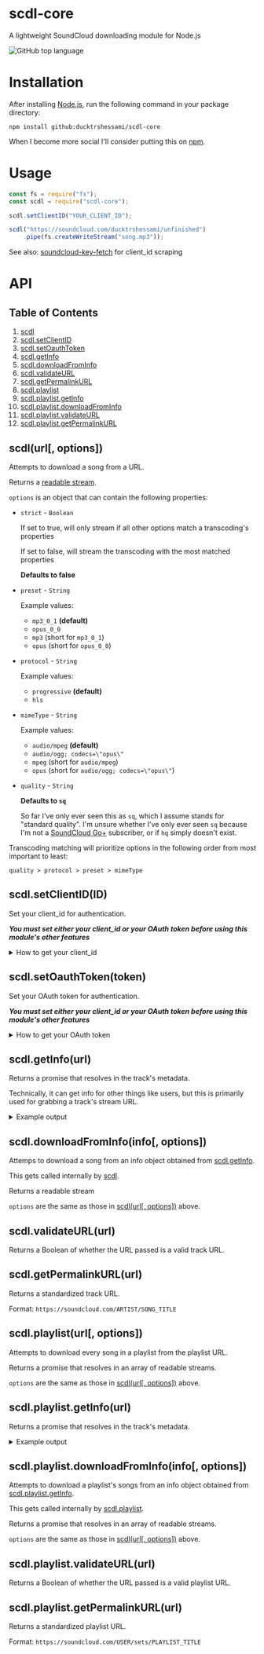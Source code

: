 # scdl-core

A lightweight SoundCloud downloading module for Node.js

![GitHub top language](https://img.shields.io/github/languages/top/ducktrshessami/scdl-core)

# Installation

After installing [Node.js](https://nodejs.org/), run the following command in your package directory:

```
npm install github:ducktrshessami/scdl-core
```

When I become more social I'll consider putting this on [npm](https://www.npmjs.com/).

# Usage

```js
const fs = require("fs");
const scdl = require("scdl-core");

scdl.setClientID("YOUR_CLIENT_ID");

scdl("https://soundcloud.com/ducktrshessami/unfinished")
    .pipe(fs.createWriteStream("song.mp3"));
```

See also: [soundcloud-key-fetch](https://www.npmjs.com/package/soundcloud-key-fetch) for client_id scraping

# API

## Table of Contents

1. [scdl](#scdlurl-options)
2. [scdl.setClientID](#scdlsetclientidid)
3. [scdl.setOauthToken](#scdlsetoauthtokentoken)
4. [scdl.getInfo](#scdlgetinfourl)
5. [scdl.downloadFromInfo](#scdldownloadfrominfoinfo-options)
6. [scdl.validateURL](#scdlvalidateurlurl)
7. [scdl.getPermalinkURL](#scdlgetpermalinkurlurl)
8. [scdl.playlist](#scdlplaylisturl-options)
9. [scdl.playlist.getInfo](#scdlplaylistgetinfourl)
10. [scdl.playlist.downloadFromInfo](#scdlplaylistdownloadfrominfoinfo-options)
11. [scdl.playlist.validateURL](#scdlplaylistvalidateurlurl)
12. [scdl.playlist.getPermalinkURL](#scdlplaylistgetpermalinkurlurl)

## scdl(url[, options])

Attempts to download a song from a URL.

Returns a [readable stream](https://nodejs.org/api/stream.html#stream_class_stream_readable).

`options` is an object that can contain the following properties:

- `strict` - `Boolean`

    If set to true, will only stream if all other options match a transcoding's properties
    
    If set to false, will stream the transcoding with the most matched properties

    **Defaults to false**

- `preset` - `String`

    Example values:

    - `mp3_0_1` **(default)**
    - `opus_0_0`
    - `mp3` (short for `mp3_0_1`)
    - `opus` (short for `opus_0_0`)

- `protocol` - `String`

    Example values:

    - `progressive` **(default)**
    - `hls`

- `mimeType` - `String`

    Example values:

    - `audio/mpeg` **(default)**
    - `audio/ogg; codecs=\"opus\"`
    - `mpeg` (short for `audio/mpeg`)
    - `opus` (short for `audio/ogg; codecs=\"opus\"`)

- `quality` - `String`

    **Defaults to `sq`**

    So far I've only ever seen this as `sq`, which I assume stands for "standard quality". I'm unsure whether I've only ever seen `sq` because I'm not a [SoundCloud Go+](http://soundcloud.com/go) subscriber, or if `hq` simply doesn't exist.

Transcoding matching will prioritize options in the following order from most important to least:

`quality > protocol > preset > mimeType`

## scdl.setClientID(ID)

Set your client_id for authentication.

***You must set either your client_id or your OAuth token before using this module's other features***

<details>
<summary>How to get your client_id</summary>

You do ***not*** need a SoundCloud account to obtain a client_id.

1. Go to SoundCloud in your web browser

2. Open the developer tools (pressing F12 usually works)

3. Open the Network tab of the developer tools

4. Refresh the page to populate the Network tab

5. Type `client_id` in the filter box

6. Grab your client_id from the request URL of any items that show up

Example: `https://api-v2.soundcloud.com/me/play-history/tracks?client_id=YOUR_CLIENT_ID`

</details>

## scdl.setOauthToken(token)

Set your OAuth token for authentication.

***You must set either your client_id or your OAuth token before using this module's other features***

<details>
<summary>How to get your OAuth token</summary>

You ***do*** need a SoundCloud account to obtain an OAuth token.

***Unfortunately, it is no longer possible to obtain your OAuth token without [an app](https://developers.soundcloud.com/), and SoundCloud [has not been taking API application requests in a while](https://soundcloud.com/you/apps/new).***

I'm leaving this method here in case it happens to work randomly.

1. Go to SoundCloud in your web browser

2. If you are logged in to your account, log out.

3. Open the developer tools (pressing F12 usually works)

4. Open the Network tab of the developer tools

5. Check the `Preserve log` box (`Persist Logs` in cog wheel on Firefox)

6. Log in to your account

7. Grab the `access_token` from the first few items that show up

8. If your access_token does not show up, try again from Step 2. It can take a couple tries

Example: `access_token: X-XXXXXX-XXXXXXXX-XXXXXXXXXXXXXXX`

</details>

## scdl.getInfo(url)

Returns a promise that resolves in the track's metadata.

Technically, it can get info for other things like users, but this is primarily used for grabbing a track's stream URL.

<details>
<summary>Example output</summary>

```json
{
    "artwork_url": "https://i1.sndcdn.com/artworks-000667318813-6hnoe2-large.jpg",
    "caption": null,
    "commentable": true,
    "comment_count": 0,
    "created_at": "2020-01-14T10:43:08Z",
    "description": "https://soundcloud.com/xmittens/untitled\nhttps://youtu.be/1nCqRmx3Dnw\n\nI probably won't finish this",
    "downloadable": false,
    "download_count": 0,
    "duration": 47020,
    "full_duration": 47020,
    "embeddable_by": "all",
    "genre": "memes",
    "has_downloads_left": true,
    "id": 743253892,
    "kind": "track",
    "label_name": null,
    "last_modified": "2020-01-14T10:43:08Z",
    "license": "cc-by-nc-sa",
    "likes_count": 0,
    "permalink": "unfinished",
    "permalink_url": "https://soundcloud.com/ducktrshessami/unfinished",
    "playback_count": 1,
    "public": true,
    "publisher_metadata": {
        "id": 743253892,
        "urn": "soundcloud:tracks:743253892",
        "contains_music": true
    },
    "purchase_title": null,
    "purchase_url": null,
    "release_date": null,
    "reposts_count": 0,
    "secret_token": null,
    "sharing": "public",
    "state": "finished",
    "streamable": true,
    "tag_list": "",
    "title": "unfinished",
    "uri": "https://api.soundcloud.com/tracks/743253892",
    "urn": "soundcloud:tracks:743253892",
    "user_id": 69845790,
    "visuals": null,
    "waveform_url": "https://wave.sndcdn.com/6GVCpQgAUtBo_m.json",
    "display_date": "2020-01-14T10:43:08Z",
    "media": {
        "transcodings": [
            {
                "url": "https://api-v2.soundcloud.com/media/soundcloud:tracks:743253892/d619e67a-e532-4d7c-9ad7-71c9e1899390/stream/hls",
                "preset": "mp3_0_1",
                "duration": 47020,
                "snipped": false,
                "format": {
                    "protocol": "hls",
                    "mime_type": "audio/mpeg"
                },
                "quality": "sq"
            },
            {
                "url": "https://api-v2.soundcloud.com/media/soundcloud:tracks:743253892/d619e67a-e532-4d7c-9ad7-71c9e1899390/stream/progressive",
                "preset": "mp3_0_1",
                "duration": 47020,
                "snipped": false,
                "format": {
                    "protocol": "progressive",
                    "mime_type": "audio/mpeg"
                },
                "quality": "sq"
            },
            {
                "url": "https://api-v2.soundcloud.com/media/soundcloud:tracks:743253892/810bb079-0950-485c-ab36-5eadd381f623/stream/hls",
                "preset": "opus_0_0",
                "duration": 46980,
                "snipped": false,
                "format": {
                    "protocol": "hls",
                    "mime_type": "audio/ogg; codecs=\"opus\""
                },
                "quality": "sq"
            }
        ]
    },
    "monetization_model": "BLACKBOX",
    "policy": "MONETIZE",
    "user": {
        "avatar_url": "https://i1.sndcdn.com/avatars-000341725228-ao2hve-large.jpg",
        "city": null,
        "comments_count": 0,
        "country_code": null,
        "created_at": "2013-12-10T03:28:48Z",
        "creator_subscriptions": [
            {
                "product": {
                    "id": "free"
                }
            }
        ],
        "creator_subscription": {
            "product": {
                "id": "free"
            }
        },
        "description": null,
        "followers_count": 3,
        "followings_count": 47,
        "first_name": "",
        "full_name": "",
        "groups_count": 0,
        "id": 69845790,
        "kind": "user",
        "last_modified": "2019-04-02T08:57:06Z",
        "last_name": "",
        "likes_count": 0,
        "playlist_likes_count": 0,
        "permalink": "ducktrshessami",
        "permalink_url": "https://soundcloud.com/ducktrshessami",
        "playlist_count": 0,
        "reposts_count": null,
        "track_count": 7,
        "uri": "https://api.soundcloud.com/users/69845790",
        "urn": "soundcloud:users:69845790",
        "username": "ducktrshessami",
        "verified": false,
        "visuals": {
            "urn": "soundcloud:users:69845790",
            "enabled": true,
            "visuals": [
                {
                    "urn": "soundcloud:visuals:36754492",
                    "entry_time": 0,
                    "visual_url": "https://i1.sndcdn.com/visuals-000069845790-kKjQiw-original.jpg"
                }
            ],
            "tracking": null
        },
        "badges": {
            "pro_unlimited": false,
            "verified": false
        }
    }
}
```

</details>

## scdl.downloadFromInfo(info[, options])

Attemps to download a song from an info object obtained from [scdl.getInfo](#scdlgetinfourl).

This gets called internally by [scdl](#scdlurl-options).

Returns a readable stream

`options` are the same as those in [scdl(url[, options])](#scdlurl-options) above.

## scdl.validateURL(url)

Returns a Boolean of whether the URL passed is a valid track URL.

## scdl.getPermalinkURL(url)

Returns a standardized track URL.

Format: `https://soundcloud.com/ARTIST/SONG_TITLE`

## scdl.playlist(url[, options])

Attempts to download every song in a playlist from the playlist URL.

Returns a promise that resolves in an array of readable streams.

`options` are the same as those in [scdl(url[, options])](#scdlurl-options) above.

## scdl.playlist.getInfo(url)

Returns a promise that resolves in the track's metadata.

<details>
<summary>Example output</summary>

```json
{
    "artwork_url": null,
    "created_at": "2021-05-07T21:08:48Z",
    "description": null,
    "duration": 228613,
    "embeddable_by": "all",
    "genre": "",
    "id": 1253706469,
    "kind": "playlist",
    "label_name": null,
    "last_modified": "2021-05-07T22:58:49Z",
    "license": "all-rights-reserved",
    "likes_count": 0,
    "managed_by_feeds": false,
    "permalink": "foobar",
    "permalink_url": "https://soundcloud.com/ducktrshessami/sets/foobar",
    "public": true,
    "purchase_title": null,
    "purchase_url": null,
    "release_date": null,
    "reposts_count": 0,
    "secret_token": null,
    "sharing": "public",
    "tag_list": "",
    "title": "foobar",
    "uri": "https://api.soundcloud.com/playlists/1253706469",
    "user_id": 69845790,
    "set_type": "",
    "is_album": false,
    "published_at": "2021-05-07T21:08:48Z",
    "display_date": "2021-05-07T21:08:48Z",
    "user": {
        "avatar_url": "https://i1.sndcdn.com/avatars-000341725228-ao2hve-large.jpg",
        "city": null,
        "comments_count": 0,
        "country_code": null,
        "created_at": "2013-12-10T03:28:48Z",
        "creator_subscriptions": [
            {
                "product": {
                    "id": "free"
                }
            }
        ],
        "creator_subscription": {
            "product": {
                "id": "free"
            }
        },
        "description": null,
        "followers_count": 3,
        "followings_count": 49,
        "first_name": "",
        "full_name": "",
        "groups_count": 0,
        "id": 69845790,
        "kind": "user",
        "last_modified": "2019-04-02T08:57:06Z",
        "last_name": "",
        "likes_count": 0,
        "playlist_likes_count": 0,
        "permalink": "ducktrshessami",
        "permalink_url": "https://soundcloud.com/ducktrshessami",
        "playlist_count": 2,
        "reposts_count": null,
        "track_count": 7,
        "uri": "https://api.soundcloud.com/users/69845790",
        "urn": "soundcloud:users:69845790",
        "username": "ducktrshessami",
        "verified": false,
        "visuals": {
            "urn": "soundcloud:users:69845790",
            "enabled": true,
            "visuals": [
                {
                    "urn": "soundcloud:visuals:36754492",
                    "entry_time": 0,
                    "visual_url": "https://i1.sndcdn.com/visuals-000069845790-kKjQiw-original.jpg"
                }
            ],
            "tracking": null
        },
        "badges": {
            "pro": false,
            "pro_unlimited": false,
            "verified": false
        },
        "station_permalink": "artist-stations:69845790"
    },
    "tracks": [
        {
            "artwork_url": "https://i1.sndcdn.com/artworks-000667318813-6hnoe2-large.jpg",
            "caption": null,
            "commentable": true,
            "comment_count": 0,
            "created_at": "2020-01-14T10:43:08Z",
            "description": "https://soundcloud.com/xmittens/untitled\nhttps://youtu.be/1nCqRmx3Dnw\n\nI probably won't finish this",
            "downloadable": false,
            "download_count": 0,
            "duration": 47020,
            "full_duration": 47020,
            "embeddable_by": "all",
            "genre": "memes",
            "has_downloads_left": true,
            "id": 743253892,
            "kind": "track",
            "label_name": null,
            "last_modified": "2020-01-14T10:43:08Z",
            "license": "cc-by-nc-sa",
            "likes_count": 0,
            "permalink": "unfinished",
            "permalink_url": "https://soundcloud.com/ducktrshessami/unfinished",
            "playback_count": 2,
            "public": true,
            "publisher_metadata": {
                "id": 743253892,
                "urn": "soundcloud:tracks:743253892",
                "contains_music": true
            },
            "purchase_title": null,
            "purchase_url": null,
            "release_date": null,
            "reposts_count": 0,
            "secret_token": null,
            "sharing": "public",
            "state": "finished",
            "streamable": true,
            "tag_list": "",
            "title": "unfinished",
            "track_format": "single-track",
            "uri": "https://api.soundcloud.com/tracks/743253892",
            "urn": "soundcloud:tracks:743253892",
            "user_id": 69845790,
            "visuals": null,
            "waveform_url": "https://wave.sndcdn.com/6GVCpQgAUtBo_m.json",
            "display_date": "2020-01-14T10:43:08Z",
            "media": {
                "transcodings": [
                    {
                        "url": "https://api-v2.soundcloud.com/media/soundcloud:tracks:743253892/d619e67a-e532-4d7c-9ad7-71c9e1899390/stream/hls",
                        "preset": "mp3_0_1",
                        "duration": 47020,
                        "snipped": false,
                        "format": {
                            "protocol": "hls",
                            "mime_type": "audio/mpeg"
                        },
                        "quality": "sq"
                    },
                    {
                        "url": "https://api-v2.soundcloud.com/media/soundcloud:tracks:743253892/d619e67a-e532-4d7c-9ad7-71c9e1899390/stream/progressive",
                        "preset": "mp3_0_1",
                        "duration": 47020,
                        "snipped": false,
                        "format": {
                            "protocol": "progressive",
                            "mime_type": "audio/mpeg"
                        },
                        "quality": "sq"
                    },
                    {
                        "url": "https://api-v2.soundcloud.com/media/soundcloud:tracks:743253892/810bb079-0950-485c-ab36-5eadd381f623/stream/hls",
                        "preset": "opus_0_0",
                        "duration": 46980,
                        "snipped": false,
                        "format": {
                            "protocol": "hls",
                            "mime_type": "audio/ogg; codecs=\"opus\""
                        },
                        "quality": "sq"
                    }
                ]
            },
            "station_permalink": "track-stations:743253892",
            "monetization_model": "BLACKBOX",
            "policy": "MONETIZE",
            "user": {
                "avatar_url": "https://i1.sndcdn.com/avatars-000341725228-ao2hve-large.jpg",
                "first_name": "",
                "followers_count": 3,
                "full_name": "",
                "id": 69845790,
                "kind": "user",
                "last_modified": "2019-04-02T08:57:06Z",
                "last_name": "",
                "permalink": "ducktrshessami",
                "permalink_url": "https://soundcloud.com/ducktrshessami",
                "uri": "https://api.soundcloud.com/users/69845790",
                "urn": "soundcloud:users:69845790",
                "username": "ducktrshessami",
                "verified": false,
                "city": null,
                "country_code": null,
                "badges": {
                    "pro": false,
                    "pro_unlimited": false,
                    "verified": false
                },
                "station_permalink": "artist-stations:69845790"
            }
        },
        {
            "artwork_url": "https://i1.sndcdn.com/artworks-000590158688-m3x8gy-large.jpg",
            "caption": null,
            "commentable": true,
            "comment_count": 0,
            "created_at": "2019-08-31T02:44:02Z",
            "description": "Inspired by https://soundcloud.com/doom-knight-1/lone-spider-edit\nMuffet art shooped from the thumbnail of https://youtu.be/VBqBwXXnR04",
            "downloadable": false,
            "download_count": 0,
            "duration": 181593,
            "full_duration": 181593,
            "embeddable_by": "all",
            "genre": "Mashup",
            "has_downloads_left": true,
            "id": 673540751,
            "kind": "track",
            "label_name": null,
            "last_modified": "2019-08-31T02:44:03Z",
            "license": "cc-by-nc-sa",
            "likes_count": 3,
            "permalink": "lone-baker",
            "permalink_url": "https://soundcloud.com/ducktrshessami/lone-baker",
            "playback_count": 76,
            "public": true,
            "publisher_metadata": {
                "id": 673540751,
                "urn": "soundcloud:tracks:673540751",
                "artist": "ducktrshessami/Toby Fox/Caravan Palace",
                "contains_music": true
            },
            "purchase_title": null,
            "purchase_url": null,
            "release_date": "2019-08-30T00:00:00Z",
            "reposts_count": 0,
            "secret_token": null,
            "sharing": "public",
            "state": "finished",
            "streamable": true,
            "tag_list": "",
            "title": "Lone Baker",
            "track_format": "single-track",
            "uri": "https://api.soundcloud.com/tracks/673540751",
            "urn": "soundcloud:tracks:673540751",
            "user_id": 69845790,
            "visuals": null,
            "waveform_url": "https://wave.sndcdn.com/CgxwWRGmzPpj_m.json",
            "display_date": "2019-08-31T02:44:02Z",
            "media": {
                "transcodings": [
                    {
                        "url": "https://api-v2.soundcloud.com/media/soundcloud:tracks:673540751/0ea2ac4c-9ec3-46a0-9550-3ca12b601a28/stream/hls",
                        "preset": "mp3_0_0",
                        "duration": 181593,
                        "snipped": false,
                        "format": {
                            "protocol": "hls",
                            "mime_type": "audio/mpeg"
                        },
                        "quality": "sq"
                    },
                    {
                        "url": "https://api-v2.soundcloud.com/media/soundcloud:tracks:673540751/0ea2ac4c-9ec3-46a0-9550-3ca12b601a28/stream/progressive",
                        "preset": "mp3_0_0",
                        "duration": 181593,
                        "snipped": false,
                        "format": {
                            "protocol": "progressive",
                            "mime_type": "audio/mpeg"
                        },
                        "quality": "sq"
                    },
                    {
                        "url": "https://api-v2.soundcloud.com/media/soundcloud:tracks:673540751/1b1fbba0-2d17-4fa3-aa2d-6b9a0f3a0ed9/stream/hls",
                        "preset": "opus_0_0",
                        "duration": 181510,
                        "snipped": false,
                        "format": {
                            "protocol": "hls",
                            "mime_type": "audio/ogg; codecs=\"opus\""
                        },
                        "quality": "sq"
                    }
                ]
            },
            "station_permalink": "track-stations:673540751",
            "monetization_model": "BLACKBOX",
            "policy": "MONETIZE",
            "user": {
                "avatar_url": "https://i1.sndcdn.com/avatars-000341725228-ao2hve-large.jpg",
                "first_name": "",
                "followers_count": 3,
                "full_name": "",
                "id": 69845790,
                "kind": "user",
                "last_modified": "2019-04-02T08:57:06Z",
                "last_name": "",
                "permalink": "ducktrshessami",
                "permalink_url": "https://soundcloud.com/ducktrshessami",
                "uri": "https://api.soundcloud.com/users/69845790",
                "urn": "soundcloud:users:69845790",
                "username": "ducktrshessami",
                "verified": false,
                "city": null,
                "country_code": null,
                "badges": {
                    "pro": false,
                    "pro_unlimited": false,
                    "verified": false
                },
                "station_permalink": "artist-stations:69845790"
            }
        }
    ],
    "track_count": 2
}
```

</details>

## scdl.playlist.downloadFromInfo(info[, options])

Attempts to download a playlist's songs from an info object obtained from [scdl.playlist.getInfo](#scdlplaylistgetinfourl).

This gets called internally by [scdl.playlist](#scdlplaylisturl-options).

Returns a promise that resolves in an array of readable streams.

`options` are the same as those in [scdl(url[, options])](#scdlurl-options) above.

## scdl.playlist.validateURL(url)

Returns a Boolean of whether the URL passed is a valid playlist URL.

## scdl.playlist.getPermalinkURL(url)

Returns a standardized playlist URL.

Format: `https://soundcloud.com/USER/sets/PLAYLIST_TITLE`
